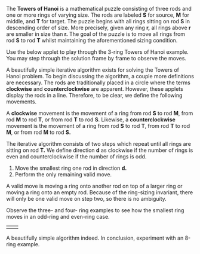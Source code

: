 The **Towers of Hanoi** is a mathematical puzzle consisting of three rods and one or more rings of varying size. The rods are labeled **S** for source, **M** for middle, and **T** for target. The puzzle begins with all rings sitting on rod **S** in descending order of size. More precisely, given any ring **r,** all rings above **r** are smaller in size than **r.** The goal of the puzzle is to move all rings from rod **S** to rod **T** whilst maintaining the aforementioned sizing condition.

Use the below applet to play through the 3-ring Towers of Hanoi example. You may step through the solution frame by frame to observe the moves.

<applet name="hanoi" data-num-rings="3" width="50%"></applet>

A beautifully simple iterative algorithm exists for solving the Towers of Hanoi problem. To begin discussing the algorithm, a couple more definitions are necessary. The rods are traditionally placed in a circle where the terms **clockwise** and **counterclockwise** are apparent. However, these applets display the rods in a line. Therefore, to be clear, we define the following movements.

A **clockwise** movement is the movement of a ring from rod **S** to rod **M**, from rod **M** to rod **T**, or from rod **T** to rod **S**. Likewise, a **counterclockwise** movement is the movement of a ring from rod **S** to rod **T**, from rod **T** to rod **M**, or from rod **M** to rod **S.**

The iterative algorithm consists of two steps which repeat until all rings are sitting on rod **T.** We define direction **d** as clockwise if the number of rings is even and counterclockwise if the number of rings is odd.

1. Move the smallest ring one rod in direction **d.**
2. Perform the only remaining valid move.

A valid move is moving a ring onto another rod on top of a larger ring or moving a ring onto an empty rod. Because of the ring-sizing invariant, there will only be one valid move on step two, so there is no ambiguity.

Observe the three- and four- ring examples to see how the smallest ring moves in an odd-ring and even-ring case.

<center>
<table>
<tr>
<td><applet name="hanoi" data-num-rings="3"></applet></td>
<td><applet name="hanoi" data-num-rings="4"></applet></td>
</tr>
</table>
</center>

A beautifully simple algorithm indeed. In conclusion, experiment with an 8-ring example.

<applet name="hanoi" data-num-rings="8" width="50%"></applet>
